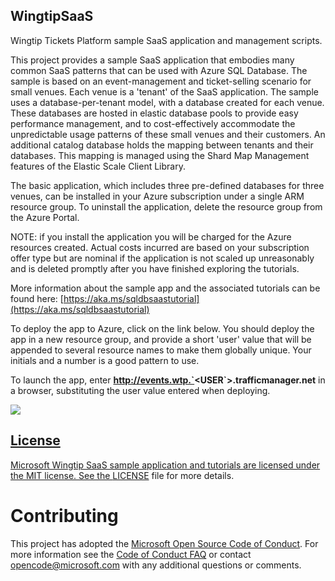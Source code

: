 ## WingtipSaaS
Wingtip Tickets Platform sample SaaS application and management scripts.

This project provides a sample SaaS application that embodies many common SaaS patterns that can be used with Azure SQL Database.  The sample is based on an event-management and ticket-selling scenario for small venues.  Each venue is a 'tenant' of the SaaS application.  The sample uses a database-per-tenant model, with a database created for each venue.  These databases are hosted in elastic database pools to provide easy performance management, and to cost-effectively accommodate the unpredictable usage patterns of these small venues and their customers.  An additional catalog database holds the mapping between tenants and their databases.  This mapping is managed using the Shard Map Management features of the Elastic Scale Client Library.  

The basic application, which includes three pre-defined databases for three venues, can be installed in your Azure subscription under a single ARM resource group.  To uninstall the application, delete the resource group from the Azure Portal. 

NOTE: if you install the application you will be charged for the Azure resources created.  Actual costs incurred are based on your subscription offer type but are nominal if the application is not scaled up unreasonably and is deleted promptly after you have finished exploring the tutorials.

More information about the sample app and the associated tutorials can be found here: [https://aka.ms/sqldbsaastutorial](https://aka.ms/sqldbsaastutorial)

To deploy the app to Azure, click on the link below.  You should deploy the app in a new resource group, and provide a short 'user' value that will be appended to several resource names to make them globally unique.  Your initials and a number is a good pattern to use.

To launch the app, enter **http://events.wtp.`<USER`>.trafficmanager.net** in a browser, substituting the user value entered when deploying. 

<a href="http://aka.ms/deploywtpapp" target="_blank">
    <img src="http://azuredeploy.net/deploybutton.png"/>
    

## License
Microsoft Wingtip SaaS sample application and tutorials are licensed under the MIT license. See the [LICENSE](https://github.com/Microsoft/WingtipSaaS/blob/master/license) file for more details.

# Contributing

This project has adopted the [Microsoft Open Source Code of Conduct](https://opensource.microsoft.com/codeofconduct/). For more information see the [Code of Conduct FAQ](https://opensource.microsoft.com/codeofconduct/faq/) or contact [opencode@microsoft.com](mailto:opencode@microsoft.com) with any additional questions or comments.
